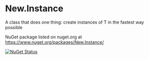 # New.Instance
A class that does one thing: create instances of T in the fastest way possible

NuGet package listed on nuget.org at https://www.nuget.org/packages/New.Instance/

[![NuGet Status](http://img.shields.io/nuget/v/New.Instance.svg?style=flat)](https://www.nuget.org/packages/New.Instance/)
